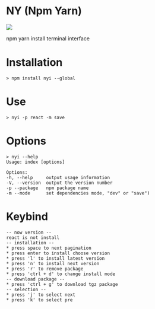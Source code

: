 # NY (Npm Yarn)

![](http://i.imgur.com/IK8Wggp.gif)

npm yarn install terminal interface

# Installation

```command
> npm install nyi --global
```

# Use
```command
> nyi -p react -m save
```

# Options
```command
> nyi --help
Usage: index [options]

Options:
-h, --help     output usage information
-V, --version  output the version number
-p --package   npm package name
-m --mode      set dependencies mode, "dev" or "save")
```

# Keybind
```command
-- now version --
react is not install
-- installation --
* press space to next pagination
* press enter to install choose version
* press 'l' to install latest version
* press 'n' to install next version
* press 'r' to remove package
* press 'ctrl + d' to change install mode
-- download package --
* press 'ctrl + g' to download tgz package
-- selection --
* press 'j' to select next
* press 'k' to select pre
```
